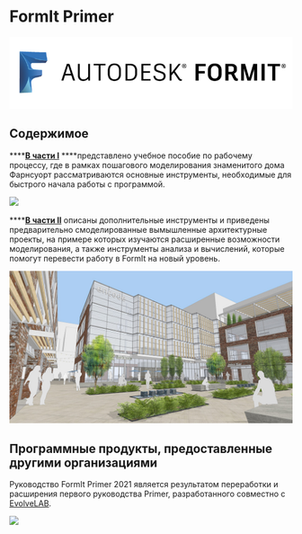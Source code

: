 # FormIt Primer

![](<../.gitbook/assets/b5030b43-df24-4259-ad6a-94bcad61bc78 (1).png>)

## Содержимое

\*\*\*\*[**В части I**](https://windows.help.formit.autodesk.com/building-the-farnsworth-house/part-i) \*\*\*\*представлено учебное пособие по рабочему процессу, где в рамках пошагового моделирования знаменитого дома Фарнсуорт рассматриваются основные инструменты, необходимые для быстрого начала работы с программой.

![](<../.gitbook/assets/farnsworth-house (1).png>)

\*\*\*\*[**В части II**](https://windows.help.formit.autodesk.com/building-the-farnsworth-house/part-ii) описаны дополнительные инструменты и приведены предварительно смоделированные вымышленные архитектурные проекты, на примере которых изучаются расширенные возможности моделирования, а также инструменты анализа и вычислений, которые помогут перевести работу в FormIt на новый уровень.

![](../.gitbook/assets/screen1.jpg)

## Программные продукты, предоставленные другими организациями

Руководство FormIt Primer 2021 является результатом переработки и расширения первого руководства Primer, разработанного совместно с [EvolveLAB](https://www.evolvelab.io).

[![](<../.gitbook/assets/evolvelab\_logo\_\_horizontal (1).png>)](https://www.evolvelab.io)
